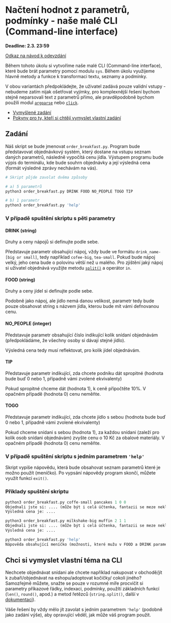 # Načtení hodnot z parametrů, podmínky - naše malé CLI (Command-line interface)

**Deadline: 2.3. 23:59**

[Odkaz na návod k odevzdání](https://docs.google.com/presentation/d/1iVXiZC8hUy9Irxxqebdaaz7-uTkuJT16/edit?usp=sharing&ouid=104337294426056946104&rtpof=true&sd=true)


Během tohoto úkolu si vytvoříme naše malé CLI (Command-line interface), které bude brát parametry pomocí modulu `sys`. Během úkolu využijeme hlavně metody a funkce k transformaci textu, seznamy a podmínky.

V obou variantách předpokládejte, že uživatel zadává pouze validní vstupy - nebudeme zatím nijak ošetřovat vyjímky, pro komplexnější řešení bychom stejně neparsovali text z parametrů přímo, ale pravděpodobně bychom použili modul [`argparse`](https://docs.python.org/3/library/argparse.html) nebo [`click`](https://click.palletsprojects.com/en/8.0.x/).

- [Vymyšlené zadání](#zadání)
- [Pokyny pro ty, kteří si chtějí vymyslet vlastní zadání](#chci-si-vymyslet-vlastní-téma-na-cli)

## Zadání

Náš skript se bude jmenovat `order_breakfast.py`. Program bude představovat objednávkový systém, který dostane na vstupu seznam daných parametrů, následně vypočítá cenu jídla. Výstupem programu bude výpis do terminálu, kde bude souhrn objednávky a její výsledná cena (formát výsledné zprávy nechávám na vás).

```py
# Skript půjde zavolat dvěma způsoby

# a) 5 parametrů
python3 order_breakfast.py DRINK FOOD NO_PEOPLE TOGO TIP

# b) 1 parametr
python3 order_breakfast.py 'help'
```

### V případě spuštění skriptu s pěti parametry
#### DRINK (string)
Druhy a ceny nápojů si definujte podle sebe.

Představuje parametr obsahující nápoj, vždy bude ve formátu `drink_name-[big or small]`, tedy například `cofee-big`, `tea-small`. Pokud bude nápoj velký, jeho cena bude o polovinu větší než u malého. Pro zjištění jaký nápoj si uživatel objednává využijte metodu [`split()`](https://docs.python.org/3/library/stdtypes.html#str.split) a operátor `in`.

#### FOOD (string)
Druhy a ceny jídel si definujte podle sebe.

Podobně jako nápoj, ale jídlo nemá danou velikost, parametr tedy bude pouze obsahovat string s názvem jídla, kterou bude mít vámi defnovanou cenu.

#### NO_PEOPLE (integer)
Představuje parametr obsahující číslo indikující kolik snídaní objednávám (předpokládáme, že všechny osoby si dávají stejné jídlo).

Výsledná cena tedy musí reflektovat, pro kolik jídel objednávám.

#### TIP
Představuje parametr indikující, zda chcete podniku dát spropitné (hodnota bude buď 0 nebo 1, případně vámi zvolené ekvivalenty)

Pokud spropitné chceme dát (hodnota 1), k ceně připočtěte 10%. V opačném případě (hodnota 0) cenu neměňte.

#### TOGO
Představuje parametr indikující, zda chcete jídlo s sebou (hodnota bude buď 0 nebo 1, případně vámi zvolené ekvivalenty)

Pokud chceme snídani s sebou (hodnota 1), za každou snídani (zaleží pro kolik osob snídani objednávám) zvyšte cenu o 10 Kč za obalové materiály. V opačném případě (hodnota 0) cenu neměňte.

### V případě spuštění skriptu s jedním parametrem `'help'`

Skript vypíše nápovědu, která bude obsahovat seznam parametrů které je možno použít (meníčko). Po vypsání nápovědy program skončí, můžete využít funkci `exit()`.


### Příklady spuštění skriptu

```py
python3 order_breakfast.py coffe-small pancakes 1 0 0
Objednali jste si: .... (může být i celá účtenka, fantazii se meze nekladou)
Výsledná cena je: ....

python3 order_breakfast.py milkshake-big muffin 2 1 1
Objednali jste si: .... (může být i celá účtenka, fantazii se meze nekladou)
Výsledná cena je: ....

python3 order_breakfast.py 'help'
Nápověda obsahující meníčko (možnosti, které mužu v FOOD a DRINK parametru zvolit)
```


## Chci si vymyslet vlastní téma na CLI

Nechcete objednávat snídani ale chcete například nakupovat v obchodě/jít k zubaři/objednávat na eshopu/adoptovat kočičky/ cokoli jiného? Samozřejmě můžete, snažte se pouze v rozumné míře procvičit si parametry příkazové řádky, indexaci, podmínky, použítí základních funkcí (`len()`, `round()`, apod.) a metod řetězců (`string.split()`, další v [dokumentaci](https://docs.python.org/3/library/stdtypes.html#string-methods)).

Váše řešení by vždy mělo jít zavolat s jedním parametrem `'help'` (podobně jako zadání výše), aby opravující věděl, jak může váš program použít.
